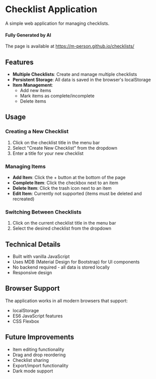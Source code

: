 # Checklist Application

A simple web application for managing checklists.
#### Fully Generated by AI

The page is available at https://m-person.github.io/checklists/

## Features

- **Multiple Checklists**: Create and manage multiple checklists
- **Persistent Storage**: All data is saved in the browser's localStorage
- **Item Management**:
  - Add new items
  - Mark items as complete/incomplete
  - Delete items


## Usage

### Creating a New Checklist
1. Click on the checklist title in the menu bar
2. Select "Create New Checklist" from the dropdown
3. Enter a title for your new checklist

### Managing Items
- **Add Item**: Click the + button at the bottom of the page
- **Complete Item**: Click the checkbox next to an item
- **Delete Item**: Click the trash icon next to an item
- **Edit Item**: Currently not supported (items must be deleted and recreated)

### Switching Between Checklists
1. Click on the current checklist title in the menu bar
2. Select the desired checklist from the dropdown

## Technical Details

- Built with vanilla JavaScript
- Uses MDB (Material Design for Bootstrap) for UI components
- No backend required - all data is stored locally
- Responsive design


## Browser Support

The application works in all modern browsers that support:
- localStorage
- ES6 JavaScript features
- CSS Flexbox

## Future Improvements

- Item editing functionality
- Drag and drop reordering
- Checklist sharing
- Export/import functionality
- Dark mode support 